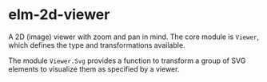 # elm-2d-viewer

A 2D (image) viewer with zoom and pan in mind.
The core module is `Viewer`, which defines the type
and transformations available.

The module `Viewer.Svg` provides a function to transform
a group of SVG elements to visualize them as specified by a viewer.
